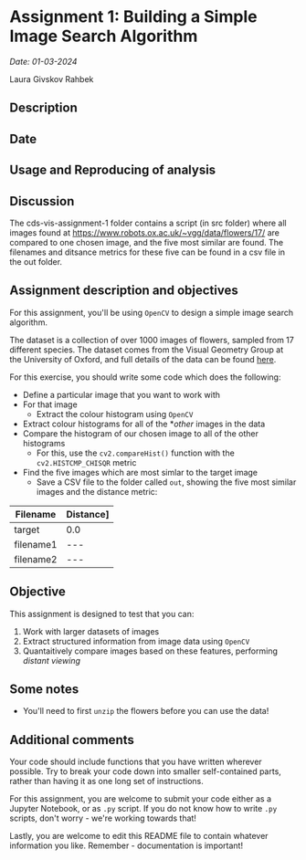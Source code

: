 # Assignment 1: Building a Simple Image Search Algorithm

*Date: 01-03-2024*

Laura Givskov Rahbek 


## Description 

## Date 

## Usage and Reproducing of analysis 

## Discussion

The cds-vis-assignment-1 folder contains a script (in src folder) where all images found at https://www.robots.ox.ac.uk/~vgg/data/flowers/17/ are compared to one chosen image, and the five most similar are found. The filenames and ditsance metrics for these five can be found in a csv file in the out folder. 


## Assignment description and objectives
For this assignment, you'll be using ```OpenCV``` to design a simple image search algorithm.

The dataset is a collection of over 1000 images of flowers, sampled from 17 different species. The dataset comes from the Visual Geometry Group at the University of Oxford, and full details of the data can be found [here](https://www.robots.ox.ac.uk/~vgg/data/flowers/17/).

For this exercise, you should write some code which does the following:

- Define a particular image that you want to work with
- For that image
  - Extract the colour histogram using ```OpenCV```
- Extract colour histograms for all of the **other* images in the data
- Compare the histogram of our chosen image to all of the other histograms 
  - For this, use the ```cv2.compareHist()``` function with the ```cv2.HISTCMP_CHISQR``` metric
- Find the five images which are most simlar to the target image
  - Save a CSV file to the folder called ```out```, showing the five most similar images and the distance metric:

|Filename|Distance]
|---|---|
|target|0.0|
|filename1|---|
|filename2|---|

## Objective

This assignment is designed to test that you can:

1. Work with larger datasets of images
2. Extract structured information from image data using ```OpenCV```
3. Quantaitively compare images based on these features, performing *distant viewing*

## Some notes
- You'll need to first ```unzip``` the flowers before you can use the data!

## Additional comments

Your code should include functions that you have written wherever possible. Try to break your code down into smaller self-contained parts, rather than having it as one long set of instructions.

For this assignment, you are welcome to submit your code either as a Jupyter Notebook, or as ```.py``` script. If you do not know how to write ```.py``` scripts, don't worry - we're working towards that!

Lastly, you are welcome to edit this README file to contain whatever information you like. Remember - documentation is important!
